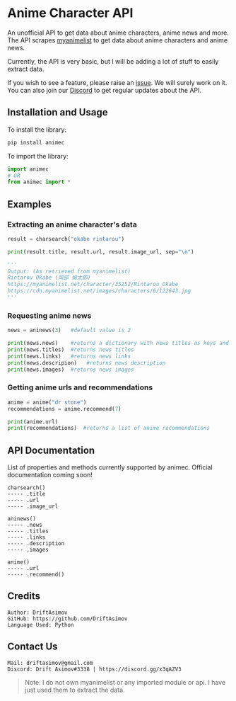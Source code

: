 # Anime Character API

An unofficial API to get data about anime characters, anime news and more.
The API scrapes [myanimelist](https://myanimelist.net/) to get data about anime characters and anime news.

Currently, the API is very basic, but I will be adding a lot of stuff to easily extract data.

If you wish to see a feature, please raise an [issue](https://github.com/DriftAsimov/animec). We will surely work on it.
You can also join our [Discord](https://discord.gg/x3qAZV3) to get regular updates about the API.

## Installation and Usage

To install the library:
```python
pip install animec
```

To import the library:
```python
import animec
# OR
from animec import *
```

## Examples

### Extracting an anime character's data

```python
result = charsearch("okabe rintarou")

print(result.title, result.url, result.image_url, sep="\n")

'''
Output: (As retrieved from myanimelist)
Rintarou Okabe (岡部 倫太郎)
https://myanimelist.net/character/35252/Rintarou_Okabe
https://cdn.myanimelist.net/images/characters/6/122643.jpg
'''
```

### Requesting anime news

```python
news = aninews(3)   #default value is 2

print(news.news)    #returns a dictionary with news titles as keys and values as links
print(news.titles)  #returns news titles
print(news.links)   #returns news links
print(news.descripion)   #returns news description
print(news.images)  #returns news images

```

### Getting anime urls and recommendations

```python
anime = anime("dr stone")
recommendations = anime.recommend(7)

print(anime.url)
print(recommendations)  #returns a list of anime recommendations
```

## API Documentation

List of properties and methods currently supported by animec.
Official documentation coming soon!

```
charsearch()
----- .title
----- .url
----- .image_url

aninews()
----- .news
----- .titles
----- .links
----- .description
----- .images

anime()
----- .url
----- .recommend()
```

## Credits

```
Author: DriftAsimov
GitHub: https://github.com/DriftAsimov
Language Used: Python
```

## Contact Us
```
Mail: driftasimov@gmail.com
Discord: Drift Asimov#3338 | https://discord.gg/x3qAZV3
```

> Note: I do not own myanimelist or any imported module or api. I have just used them to extract the data.